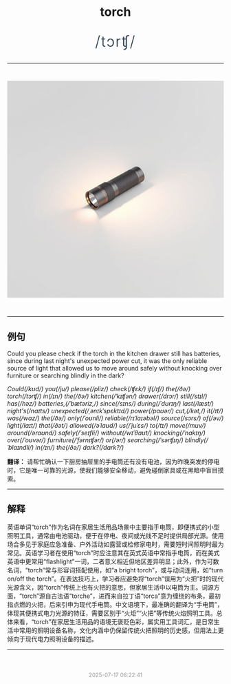 <div align="center">

# torch

<div style="margin: 30px 0;">
<h1 style="font-size: 2.5em; font-weight: 300; letter-spacing: 2px; margin: 0; color: #2c3e50;">
/tɔrʧ/
</h1>
</div>

</div>

---

<div align="center" style="margin: 40px 0;">

![torch](images/torch.png)

</div>

---

## 例句

Could you please check if the torch in the kitchen drawer still has batteries, since during last night's unexpected power cut, it was the only reliable source of light that allowed us to move around safely without knocking over furniture or searching blindly in the dark?

*Could(/kʊd/) you(/ju/) please(/pliz/) check(/ʧɛk/) if(/ɪf/) the(/ðə/) torch(/tɔrʧ/) in(/ɪn/) the(/ðə/) kitchen(/ˈkɪʧən/) drawer(/drɔr/) still(/stɪl/) has(/həz/) batteries,(/ˈbætəriz,/) since(/sɪns/) during(/ˈdʊrɪŋ/) last(/læst/) night's(/naɪts/) unexpected(/ˌənɪkˈspɛktɪd/) power(/paʊər/) cut,(/kət,/) it(/ɪt/) was(/wɑz/) the(/ðə/) only(/ˈoʊnli/) reliable(/rɪˈlaɪəbəl/) source(/sɔrs/) of(/əv/) light(/laɪt/) that(/ðət/) allowed(/əˈlaʊd/) us(/ˈjuˈɛs/) to(/tɪ/) move(/muv/) around(/əraʊnd/) safely(/ˈseɪfli/) without(/wɪˈθaʊt/) knocking(/ˈnɑkɪŋ/) over(/ˈoʊvər/) furniture(/ˈfərnɪʧər/) or(/ər/) searching(/ˈsərʧɪŋ/) blindly(/ˈblaɪndli/) in(/ɪn/) the(/ðə/) dark?(/dɑrk?/)*

**翻译：** 请帮忙确认一下厨房抽屉里的手电筒还有没有电池，因为昨晚突发的停电时，它是唯一可靠的光源，使我们能够安全移动，避免碰倒家具或在黑暗中盲目摸索。

---

## 解释

英语单词“torch”作为名词在家居生活用品场景中主要指手电筒，即便携式的小型照明工具，通常由电池驱动，便于在停电、夜间或光线不足时提供局部光源。使用场合多见于家庭应急准备、户外活动如露营或检修家电时，需要短时间照明时最为常见。英语学习者在使用“torch”时应注意其在英式英语中常指手电筒，而在美式英语中更常用“flashlight”一词，二者意义相近但地区差异明显；此外，作为可数名词，“torch”常与形容词搭配使用，如“a bright torch”，或与动词连用，如“turn on/off the torch”。在表达技巧上，学习者应避免将“torch”误用为“火把”时的现代光源含义，因“torch”传统上也有火把的意思，但家居生活中以电筒为主。词源方面，“torch”源自古法语“torche”，进而来自拉丁语“torca”意为缠绕的布条，最初指点燃的火把，后来引申为现代手电筒。中文语境下，最准确的翻译为“手电筒”，体现其便携式电力光源的特征，需要区别于“火炬”“火把”等传统火焰照明工具。总体来看，“torch”在家居生活用品的语境无褒贬色彩，属实用工具词汇，是日常生活中常用的照明设备名称，文化内涵中仍保留传统火把照明的历史感，但用法上更倾向于现代电力照明设备的描述。


---

<div align="center" style="margin-top: 50px;">
<small style="color: #999; font-size: 0.9em;">2025-07-17 06:22:41</small>
</div>
